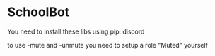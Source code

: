 # SchoolBot

You need to install these libs using pip:
discord

to use -mute and -unmute you need to setup 
a role "Muted" yourself
